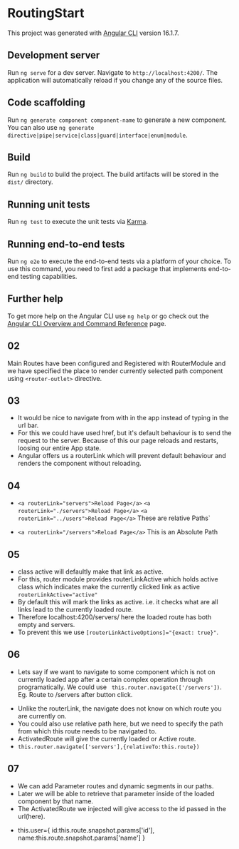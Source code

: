 # RoutingStart

This project was generated with [Angular CLI](https://github.com/angular/angular-cli) version 16.1.7.

## Development server

Run `ng serve` for a dev server. Navigate to `http://localhost:4200/`. The application will automatically reload if you change any of the source files.

## Code scaffolding

Run `ng generate component component-name` to generate a new component. You can also use `ng generate directive|pipe|service|class|guard|interface|enum|module`.

## Build

Run `ng build` to build the project. The build artifacts will be stored in the `dist/` directory.

## Running unit tests

Run `ng test` to execute the unit tests via [Karma](https://karma-runner.github.io).

## Running end-to-end tests

Run `ng e2e` to execute the end-to-end tests via a platform of your choice. To use this command, you need to first add a package that implements end-to-end testing capabilities.

## Further help

To get more help on the Angular CLI use `ng help` or go check out the [Angular CLI Overview and Command Reference](https://angular.io/cli) page.

## 02

Main Routes have been configured and Registered with RouterModule and we have specified the place to render currently selected path component using `<router-outlet>` directive.

## 03

- It would be nice to navigate from with in the app instead of typing in the url bar.
- For this we could have used href, but it's default behaviour is to send the request to the server. Because of this our page reloads and restarts, loosing our entire App state.
- Angular offers us a routerLink which will prevent default behaviour and renders the component without reloading.

## 04

- `<a routerLink="servers">Reload Page</a>`
  `<a routerLink="./servers">Reload Page</a>`
  `<a routerLink="../users">Reload Page</a>`
  These are relative Paths`

- `<a routerLink="/servers">Reload Page</a>`
  This is an Absolute Path

## 05

- class active will defaultly make that link as active.
- For this, router module provides routerLinkActive which holds active class which indicates make the currently clicked link as active `routerLinkActive="active"`
- By default this will mark the links as active. i.e. it checks what are all links lead to the currently loaded route.
- Therefore localhost:4200/servers/ here the loaded route has both empty and servers.
- To prevent this we use `[routerLinkActiveOptions]="{exact: true}"`.

## 06

- Lets say if we want to navigate to some component which is not on currently loaded app after a certain complex operation through programatically. We could use ` this.router.navigate(['/servers'])`. Eg. Route to /servers after button click.

* Unlike the routerLink, the navigate does not know on which route you are currently on.
* You could also use relative path here, but we need to specify the path from which this route needs to be navigated to.
* ActivatedRoute will give the currently loaded or Active route.
* `this.router.navigate(['servers'],{relativeTo:this.route})`

## 07

- We can add Parameter routes and dynamic segments in our paths.
- Later we will be able to retrieve that parameter inside of the loaded component by that name.
- The ActivatedRoute we injected will give access to the id passed in the url(here).

* this.user={
  id:this.route.snapshot.params['id'],
  name:this.route.snapshot.params['name']
  }
